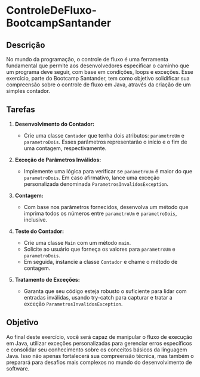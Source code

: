 # ControleDeFluxo-BootcampSantander

## Descrição

No mundo da programação, o controle de fluxo é uma ferramenta fundamental que permite aos desenvolvedores especificar o caminho que um programa deve seguir, com base em condições, loops e exceções. Esse exercício, parte do Bootcamp Santander, tem como objetivo solidificar sua compreensão sobre o controle de fluxo em Java, através da criação de um simples contador.

## Tarefas

1. **Desenvolvimento do Contador:** 
   - Crie uma classe `Contador` que tenha dois atributos: `parametroUm` e `parametroDois`. Esses parâmetros representarão o início e o fim de uma contagem, respectivamente.

2. **Exceção de Parâmetros Inválidos:** 
   - Implemente uma lógica para verificar se `parametroUm` é maior do que `parametroDois`. Em caso afirmativo, lance uma exceção personalizada denominada `ParametrosInvalidosException`.

3. **Contagem:** 
   - Com base nos parâmetros fornecidos, desenvolva um método que imprima todos os números entre `parametroUm` e `parametroDois`, inclusive.

4. **Teste do Contador:** 
   - Crie uma classe `Main` com um método `main`.
   - Solicite ao usuário que forneça os valores para `parametroUm` e `parametroDois`.
   - Em seguida, instancie a classe `Contador` e chame o método de contagem.

5. **Tratamento de Exceções:** 
   - Garanta que seu código esteja robusto o suficiente para lidar com entradas inválidas, usando try-catch para capturar e tratar a exceção `ParametrosInvalidosException`.

## Objetivo

Ao final deste exercício, você será capaz de manipular o fluxo de execução em Java, utilizar exceções personalizadas para gerenciar erros específicos e consolidar seu conhecimento sobre os conceitos básicos da linguagem Java. Isso não apenas fortalecerá sua compreensão técnica, mas também o preparará para desafios mais complexos no mundo do desenvolvimento de software.

